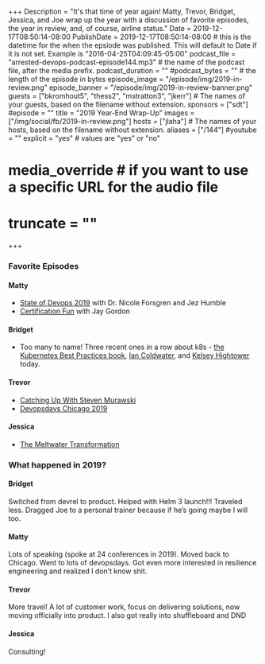 +++
Description = "It's that time of year again! Matty, Trevor, Bridget, Jessica, and Joe wrap up the year with a discussion of favorite episodes, the year in review, and, of course, airline status."
Date = 2019-12-17T08:50:14-08:00
PublishDate = 2019-12-17T08:50:14-08:00 # this is the datetime for the when the epsiode was published. This will default to Date if it is not set. Example is "2016-04-25T04:09:45-05:00"
podcast_file = "arrested-devops-podcast-episode144.mp3" # the name of the podcast file, after the media prefix.
podcast_duration = ""
#podcast_bytes = "" # the length of the episode in bytes
episode_image = "/episode/img/2019-in-review.png"
episode_banner = "/episode/img/2019-in-review-banner.png"
guests = ["bkromhout5", "thess2", "mstratton3", "jkerr"] # The names of your guests, based on the filename without extension.
sponsors = ["sdt"]
#episode = ""
title = "2019 Year-End Wrap-Up"
images = ["/img/social/fb/2019-in-review.png"]
hosts = ["jlaha"] # The names of your hosts, based on the filename without extension.
aliases = ["/144"]
#youtube = ""
explicit = "yes" # values are "yes" or "no"
# media_override # if you want to use a specific URL for the audio file
# truncate = ""
+++

### Favorite Episodes

#### Matty
- [State of Devops 2019](https://www.arresteddevops.com/state-of-devops/) with Dr. Nicole Forsgren and Jez Humble
- [Certification Fun](https://www.arresteddevops.com/certifications/) with Jay Gordon

#### Bridget
- Too many to name! Three recent ones in a row about k8s - [the Kubernetes Best Practices book](https://www.arresteddevops.com/kubernetes-best-practices/), [Ian Coldwater](https://www.arresteddevops.com/kubernetes-security/), and [Kelsey Hightower](https://www.arresteddevops.com/kubernetes-future/) today.

#### Trevor
- [Catching Up With Steven Murawski](https://www.arresteddevops.com/steven-murawski/)
- [Devopsdays Chicago 2019](https://www.arresteddevops.com/devopsdays-chicago-2019/)

#### Jessica
- [The Meltwater Transformation](https://www.arresteddevops.com/the-meltwater-transformation/)

### What happened in 2019?

#### Bridget
Switched from devrel to product. Helped with Helm 3 launch!!! Traveled less. Dragged Joe to a personal trainer because if he’s going maybe I will too.

#### Matty
Lots of speaking (spoke at 24 conferences in 2019). Moved back to Chicago. Went to lots of devopsdays. Got even more interested in resilience engineering and realized I don’t know shit. 

#### Trevor
More travel! A lot of customer work, focus on delivering solutions, now moving officially into product. I also got really into shuffleboard and DND

#### Jessica
Consulting!
